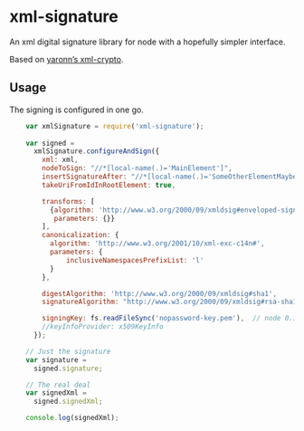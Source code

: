 # xml-signature

An xml digital signature library for node with a hopefully simpler interface.

Based on [yaronn’s xml-crypto](http://github.com/yaronn/xml-crypto).


## Usage

The signing is configured in one go.

```javascript
    var xmlSignature = require('xml-signature');
    
    var signed =
      xmlSignature.configureAndSign({
        xml: xml,
        nodeToSign: "//*[local-name(.)='MainElement']",
        insertSignatureAfter: "//*[local-name(.)='SomeOtherElementMaybe']",
        takeUriFromIdInRootElement: true,

        transforms: [
          {algorithm: 'http://www.w3.org/2000/09/xmldsig#enveloped-signature',
           parameters: {}}
        ],
        canonicalization: {
          algorithm: 'http://www.w3.org/2001/10/xml-exc-c14n#',
          parameters: {
              inclusiveNamespacesPrefixList: 'l'
          }
        },

        digestAlgorithm: 'http://www.w3.org/2000/09/xmldsig#sha1',
        signatureAlgorithm: "http://www.w3.org/2000/09/xmldsig#rsa-sha1",

        signingKey: fs.readFileSync('nopassword-key.pem'),  // node 0.12 or iojs offer password option
        //keyInfoProvider: x509KeyInfo
      });

    // Just the signature
    var signature =
      signed.signature;

    // The real deal
    var signedXml =
      signed.signedXml;

    console.log(signedXml);
```
